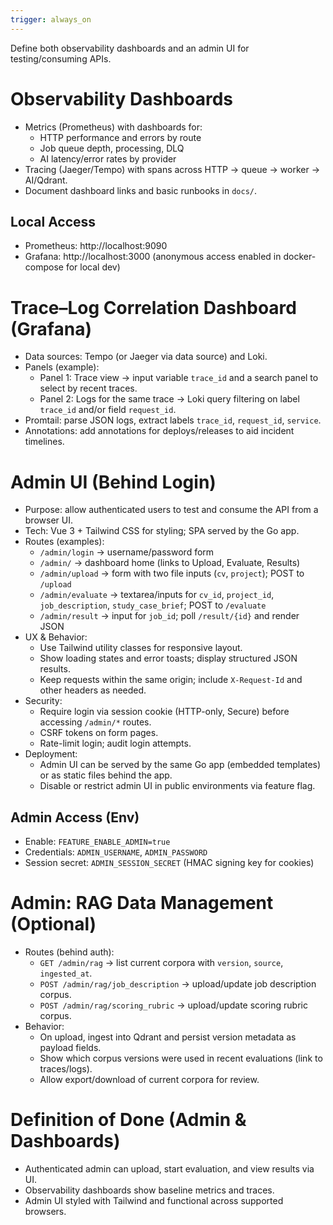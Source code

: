 ```yaml
---
trigger: always_on
---
```


Define both observability dashboards and an admin UI for testing/consuming APIs.

# Observability Dashboards
- Metrics (Prometheus) with dashboards for:
  - HTTP performance and errors by route
  - Job queue depth, processing, DLQ
  - AI latency/error rates by provider
- Tracing (Jaeger/Tempo) with spans across HTTP → queue → worker → AI/Qdrant.
- Document dashboard links and basic runbooks in `docs/`.

## Local Access
- Prometheus: http://localhost:9090
- Grafana: http://localhost:3000 (anonymous access enabled in docker-compose for local dev)

# Trace–Log Correlation Dashboard (Grafana)
- Data sources: Tempo (or Jaeger via data source) and Loki.
- Panels (example):
  - Panel 1: Trace view → input variable `trace_id` and a search panel to select by recent traces.
  - Panel 2: Logs for the same trace → Loki query filtering on label `trace_id` and/or field `request_id`.
- Promtail: parse JSON logs, extract labels `trace_id`, `request_id`, `service`.
- Annotations: add annotations for deploys/releases to aid incident timelines.

# Admin UI (Behind Login)
- Purpose: allow authenticated users to test and consume the API from a browser UI.
- Tech: Vue 3 + Tailwind CSS for styling; SPA served by the Go app.
- Routes (examples):
  - `/admin/login` → username/password form
  - `/admin/` → dashboard home (links to Upload, Evaluate, Results)
  - `/admin/upload` → form with two file inputs (`cv`, `project`); POST to `/upload`
  - `/admin/evaluate` → textarea/inputs for `cv_id`, `project_id`, `job_description`, `study_case_brief`; POST to `/evaluate`
  - `/admin/result` → input for `job_id`; poll `/result/{id}` and render JSON
- UX & Behavior:
  - Use Tailwind utility classes for responsive layout.
  - Show loading states and error toasts; display structured JSON results.
  - Keep requests within the same origin; include `X-Request-Id` and other headers as needed.
- Security:
  - Require login via session cookie (HTTP-only, Secure) before accessing `/admin/*` routes.
  - CSRF tokens on form pages.
  - Rate-limit login; audit login attempts.
- Deployment:
  - Admin UI can be served by the same Go app (embedded templates) or as static files behind the app.
  - Disable or restrict admin UI in public environments via feature flag.

## Admin Access (Env)
- Enable: `FEATURE_ENABLE_ADMIN=true`
- Credentials: `ADMIN_USERNAME`, `ADMIN_PASSWORD`
- Session secret: `ADMIN_SESSION_SECRET` (HMAC signing key for cookies)

# Admin: RAG Data Management (Optional)
- Routes (behind auth):
  - `GET /admin/rag` → list current corpora with `version`, `source`, `ingested_at`.
  - `POST /admin/rag/job_description` → upload/update job description corpus.
  - `POST /admin/rag/scoring_rubric` → upload/update scoring rubric corpus.
- Behavior:
  - On upload, ingest into Qdrant and persist version metadata as payload fields.
  - Show which corpus versions were used in recent evaluations (link to traces/logs).
  - Allow export/download of current corpora for review.

# Definition of Done (Admin & Dashboards)
- Authenticated admin can upload, start evaluation, and view results via UI.
- Observability dashboards show baseline metrics and traces.
- Admin UI styled with Tailwind and functional across supported browsers.
